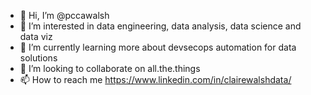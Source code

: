 - 👋 Hi, I’m @pccawalsh
- 👀 I’m interested in data engineering, data analysis, data science and data viz
- 🌱 I’m currently learning more about devsecops automation for data solutions
- 💞️ I’m looking to collaborate on all.the.things
- 📫 How to reach me https://www.linkedin.com/in/clairewalshdata/ 

<!---
pccawalsh/pccawalsh is a ✨ special ✨ repository because its `README.md` (this file) appears on your GitHub profile.
You can click the Preview link to take a look at your changes.
--->
